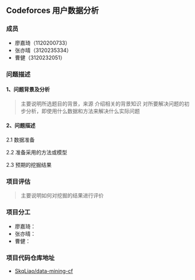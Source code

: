 ## Codeforces 用户数据分析

### 成员

- 廖嘉琦（1120200733）
- 张亦晴（3120235334）
- 曹健（3120232051）

### 问题描述

#### 1、问题背景及分析

> 主要说明所选题目的背景，来源
> 介绍相关的背景知识
> 对所要解决问题的初步分析，即使用什么数据和方法来解决什么实际问题

#### 2、问题描述

2.1 数据准备

2.2 准备采用的方法或模型

2.3 预期的挖掘结果

### 项目评估

> 主要说明如何对挖掘的结果进行评价

### 项目分工

- 廖嘉琦： 
- 张亦晴：
- 曹健：

### 项目代码仓库地址

- [SkqLiao/data-mining-cf](https://github.com/SkqLiao/data-mining-cf)

